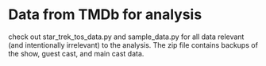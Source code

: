 # Data from TMDb for analysis
check out star_trek_tos_data.py and sample_data.py for all data relevant (and intentionally irrelevant) to the analysis. The zip file contains backups of the show, guest cast, and main cast data.
